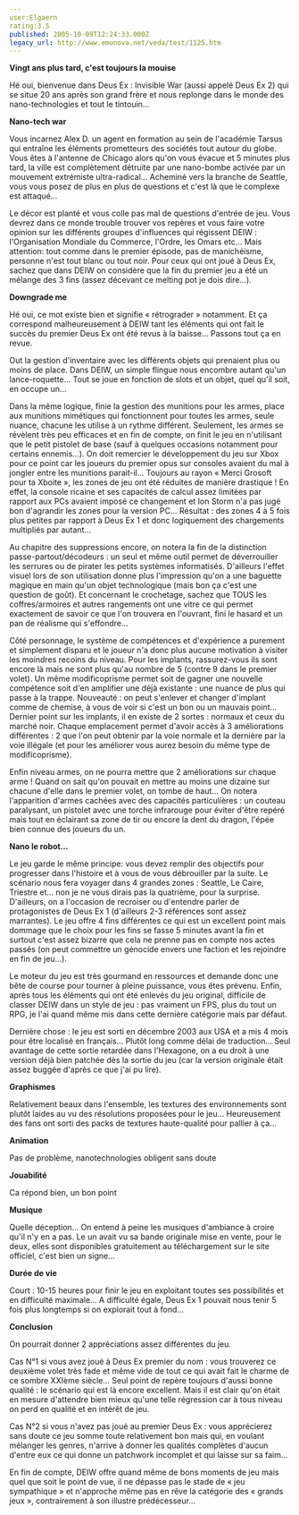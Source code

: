 ```yaml
---
user:Elgaern
rating:3.5
published: 2005-10-09T12:24:33.000Z
legacy_url: http://www.emunova.net/veda/test/1125.htm
---
```

**Vingt ans plus tard, c'est toujours la mouise**  

Hé oui, bienvenue dans Deus Ex : Invisible War (aussi appelé Deus Ex 2) qui se situe 20 ans après son grand frère et nous replonge dans le monde des nano-technologies et tout le tintouin...  

  

**Nano-tech war**  

Vous incarnez Alex D. un agent en formation au sein de l'académie Tarsus qui entraîne les éléments prometteurs des sociétés tout autour du globe. Vous êtes à l'antenne de Chicago alors qu'on vous évacue et 5 minutes plus tard, la ville est complètement détruite par une nano-bombe activée par un mouvement extrémiste ultra-radical... Acheminé vers la branche de Seattle, vous vous posez de plus en plus de questions et c'est là que le complexe est attaqué...  

  

Le décor est planté et vous colle pas mal de questions d'entrée de jeu. Vous devrez dans ce monde trouble trouver vos repères et vous faire votre opinion sur les différents groupes d'influences qui régissent DEIW : l'Organisation Mondiale du Commerce, l'Ordre, les Omars etc... Mais attention: tout comme dans le premier épisode, pas de manichéisme, personne n'est tout blanc ou tout noir. Pour ceux qui ont joué à Deus Ex, sachez que dans DEIW on considère que la fin du premier jeu a été un mélange des 3 fins (assez décevant ce melting pot je dois dire...).  

  

**Downgrade me**  

Hé oui, ce mot existe bien et signifie « rétrograder » notamment. Et ça correspond malheureusement à DEIW tant les éléments qui ont fait le succès du premier Deus Ex ont été revus à la baisse... Passons tout ça en revue.  

  

Out la gestion d'inventaire avec les différents objets qui prenaient plus ou moins de place. Dans DEIW, un simple flingue nous encombre autant qu'un lance-roquette... Tout se joue en fonction de slots et un objet, quel qu'il soit, en occupe un...  

Dans la même logique, finie la gestion des munitions pour les armes, place aux munitions mimétiques qui fonctionnent pour toutes les armes, seule nuance, chacune les utilise à un rythme différent. Seulement, les armes se révèlent très peu efficaces et en fin de compte, on finit le jeu en n'utilisant que le petit pistolet de base (sauf à quelques occasions notamment pour certains ennemis...). On doit remercier le développement du jeu sur Xbox pour ce point car les joueurs du premier opus sur consoles avaient du mal à jongler entre les munitions parait-il... Toujours au rayon « Merci Grosoft pour ta Xboite », les zones de jeu ont été réduites de manière drastique ! En effet, la console ricaine et ses capacités de calcul assez limitées par rapport aux PCs avaient imposé ce changement et Ion Storm n'a pas jugé bon d'agrandir les zones pour la version PC... Résultat : des zones 4 à 5 fois plus petites par rapport à Deus Ex 1 et donc logiquement des chargements multipliés par autant...  

  

Au chapitre des suppressions encore, on notera la fin de la distinction passe-partout/décodeurs : un seul et même outil permet de déverrouiller les serrures ou de pirater les petits systèmes informatisés. D'ailleurs l'effet visuel lors de son utilisation donne plus l'impression qu'on a une baguette magique en main qu'un objet technologique (mais bon ça c'est une question de goût). Et concernant le crochetage, sachez que TOUS les coffres/armoires et autres rangements ont une vitre ce qui permet exactement de savoir ce que l'on trouvera en l'ouvrant, fini le hasard et un pan de réalisme qui s'effondre...  

  

Côté personnage, le système de compétences et d'expérience a purement et simplement disparu et le joueur n'a donc plus aucune motivation à visiter les moindres recoins du niveau. Pour les implants, rassurez-vous ils sont encore là mais ne sont plus qu'au nombre de 5 (contre 9 dans le premier volet). Un même modificoprisme permet soit de gagner une nouvelle compétence soit d'en amplifier une déjà existante : une nuance de plus qui passe à la trappe. Nouveauté : on peut s'enlever et changer d'implant comme de chemise, à vous de voir si c'est un bon ou un mauvais point... Dernier point sur les implants, il en existe de 2 sortes : normaux et ceux du marché noir. Chaque emplacement permet d'avoir accès à 3 améliorations différentes : 2 que l'on peut obtenir par la voie normale et la dernière par la voie illégale (et pour les améliorer vous aurez besoin du même type de modificoprisme).  

  

Enfin niveau armes, on ne pourra mettre que 2 améliorations sur chaque arme ! Quand on sait qu'on pouvait en mettre au moins une dizaine sur chacune d'elle dans le premier volet, on tombe de haut... On notera l'apparition d'armes cachées avec des capacités particulières : un couteau paralysant, un pistolet avec une torche infrarouge pour éviter d'être repéré mais tout en éclairant sa zone de tir ou encore la dent du dragon, l'épée bien connue des joueurs du un.  

  

**Nano le robot...**  

Le jeu garde le même principe: vous devez remplir des objectifs pour progresser dans l'histoire et à vous de vous débrouiller par la suite. Le scénario nous fera voyager dans 4 grandes zones : Seattle, Le Caire, Triestre et... non je ne vous dirais pas la quatrième, pour la surprise. D'ailleurs, on a l'occasion de recroiser ou d'entendre parler de protagonistes de Deus Ex 1 (d'ailleurs 2-3 références sont assez marrantes). Le jeu offre 4 fins différentes ce qui est un excellent point mais dommage que le choix pour les fins se fasse 5 minutes avant la fin et surtout c'est assez bizarre que cela ne prenne pas en compte nos actes passés (on peut commettre un génocide envers une faction et les rejoindre en fin de jeu...).  

  

Le moteur du jeu est très gourmand en ressources et demande donc une bête de course pour tourner à pleine puissance, vous êtes prévenu. Enfin, après tous les éléments qui ont été enlevés du jeu original, difficile de classer DEIW dans un style de jeu : pas vraiment un FPS, plus du tout un RPG, je l'ai quand même mis dans cette dernière catégorie mais par défaut.  

  

Dernière chose : le jeu est sorti en décembre 2003 aux USA et a mis 4 mois pour être localisé en français... Plutôt long comme délai de traduction... Seul avantage de cette sortie retardée dans l'Hexagone, on a eu droit à une version déjà bien patchée dès la sortie du jeu (car la version originale était assez buggée d'après ce que j'ai pu lire).  

  

  

**Graphismes**  

Relativement beaux dans l'ensemble, les textures des environnements sont plutôt laides au vu des résolutions proposées pour le jeu... Heureusement des fans ont sorti des packs de textures haute-qualité pour pallier à ça...  

  

**Animation**  

Pas de problème, nanotechnologies obligent sans doute  

  

**Jouabilité**  

Ca répond bien, un bon point  

  

**Musique**  

Quelle déception... On entend à peine les musiques d'ambiance à croire qu'il n'y en a pas. Le un avait vu sa bande originale mise en vente, pour le deux, elles sont disponibles gratuitement au téléchargement sur le site officiel, c'est bien un signe...  

  

**Durée de vie**  

Court : 10-15 heures pour finir le jeu en exploitant toutes ses possibilités et en difficulté maximale... A difficulté égale, Deus Ex 1 pouvait nous tenir 5 fois plus longtemps si on explorait tout à fond...  

  

**Conclusion**  

On pourrait donner 2 appréciations assez différentes du jeu.  

Cas N°1 si vous avez joué à Deus Ex premier du nom : vous trouverez ce deuxième volet très fade et même vide de tout ce qui avait fait le charme de ce sombre XXIème siècle... Seul point de repère toujours d'aussi bonne qualité : le scénario qui est là encore excellent. Mais il est clair qu'on était en mesure d'attendre bien mieux qu'une telle régression car à tous niveau on perd en qualité et en intérêt de jeu.  

Cas N°2 si vous n'avez pas joué au premier Deus Ex : vous apprécierez sans doute ce jeu somme toute relativement bon mais qui, en voulant mélanger les genres, n'arrive à donner les qualités complètes d'aucun d'entre eux ce qui donne un patchwork incomplet et qui laisse sur sa faim...  

En fin de compte, DEIW offre quand même de bons moments de jeu mais quel que soit le point de vue, il ne dépasse pas le stade de « jeu sympathique » et n'approche même pas en rêve la catégorie des « grands jeux », contrairement à son illustre prédécesseur...